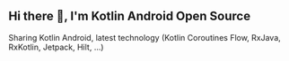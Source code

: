 ## Hi there 👋, I'm Kotlin Android Open Source

Sharing Kotlin Android, latest technology (Kotlin Coroutines Flow, RxJava, RxKotlin, Jetpack, Hilt, ...)

